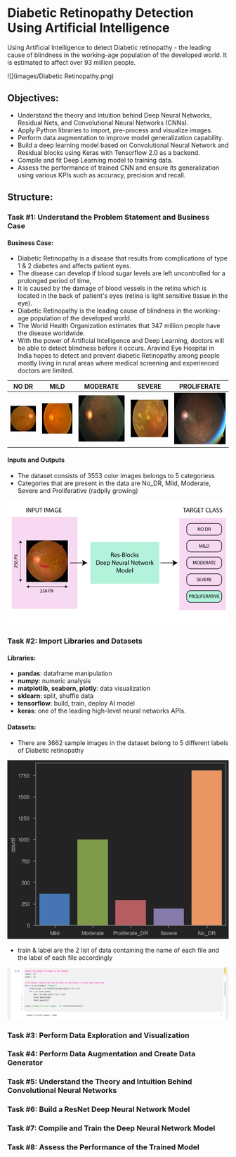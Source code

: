 # Diabetic Retinopathy Detection Using Artificial Intelligence
Using Artificial Intelligence to detect Diabetic retinopathy - the leading cause of blindness in the working-age population of the developed world. It is estimated to affect over 93 million people.
 
![](images/Diabetic Retinopathy.png)

## Objectives:

- Understand the theory and intuition behind Deep Neural Networks, Residual Nets, and Convolutional Neural Networks (CNNs).
- Apply Python libraries to import, pre-process and visualize images.
- Perform data augmentation to improve model generalization capability.
- Build a deep learning model based on Convolutional Neural Network and Residual blocks using Keras with Tensorflow 2.0 as a backend.
- Compile and fit Deep Learning model to training data.
- Assess the performance of trained CNN and ensure its generalization using various KPIs such as accuracy, precision and recall.

## Structure:

### Task #1: Understand the Problem Statement and Business Case
#### Business Case:
- Diabetic Retinopathy is a disease that results from complications of type 1 & 2 diabetes and affects patient eyes.
- The disease can develop if blood sugar levels are left uncontrolled for a prolonged period of time,
- It is caused by the damage of blood vessels in the retina which is located in the back of patient's eyes (retina is light sensitive tissue in the eye).
- Diabetic Retinopathy is the leading cause of blindness in the working-age population of the developed world.
- The World Health Organization estimates that 347 million people have the disease worldwide.
- With the power of Artificial Intelligence and Deep Learning, doctors will be able to detect blindness before it occurs. Aravind Eye Hospital in India hopes to detect and prevent diabetic Retinopathy among people mostly living in rural areas where medical screening and experienced doctors are limited.

|    NO DR | MILD | MODERATE | SEVERE | PROLIFERATE    |
|-----|-----|-----|-----|-----|
|  ![](train/No_DR/0a4e1a29ffff.png)   |  ![](train/Mild/0a61bddab956.png)   | ![](train/Moderate/0a9ec1e99ce4.png)    |  ![](train/Severe/0c917c372572.png)   |  ![](train/Proliferate_DR/0ada12c0e78f.png)   |

#### Inputs and Outputs
- The dataset consists of 3553 color images belongs to 5 categoriess
- Categories that are present in the data are No_DR, Mild, Moderate, Severe and Proliferative (radpily growing)

![](images/Task1-1.png)

### Task #2: Import Libraries and Datasets

#### Libraries:

- **pandas**:  dataframe manipulation
- **numpy**: numeric analysis
- **matplotlib, seaborn, plotly**: data visualization
- **sklearn**: split, shuffle data
- **tensorflow**: build, train, deploy AI model
- **keras**: one of the leading high-level neural networks APIs.

#### Datasets:

- There are 3662 sample images in the dataset belong to 5 different labels of Diabetic retinopathy

![](images/Task3-2.png)

- train & label are the 2 list of data containing the name of each file and the label of each file accordingly

![](images/Task3-1.png)

### Task #3: Perform Data Exploration and Visualization

### Task #4: Perform Data Augmentation and Create Data Generator

### Task #5: Understand the Theory and Intuition Behind Convolutional Neural Networks

### Task #6: Build a ResNet Deep Neural Network Model

### Task #7: Compile and Train the Deep Neural Network Model

### Task #8: Assess the Performance of the Trained Model